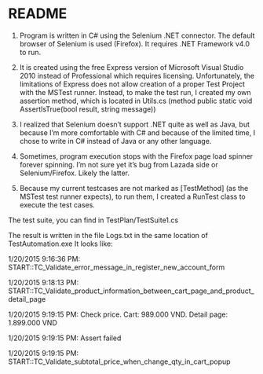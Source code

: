 # README #

1) Program is written in C# using the Selenium .NET connector. The default browser of Selenium is used (Firefox). It requires .NET Framework v4.0 to run.

2) It is created using the free Express version of Microsoft Visual Studio 2010 instead of Professional which requires licensing. Unfortunately, the limitations of Express does not allow creation of a proper Test Project with the MSTest runner. Instead, to make the test run, I created my own assertion method, which is located in Utils.cs (method public static void AssertIsTrue(bool result, string message))

3) I realized that Selenium doesn’t support .NET quite as well as Java, but because I’m more comfortable with C# and because of the limited time, I chose to write in C# instead of Java or any other language.

4) Sometimes, program execution stops with the Firefox page load spinner forever spinning. I’m not sure yet it’s bug from Lazada side or Selenium/Firefox. Likely the latter.

5) Because my current testcases are not marked as [TestMethod] (as the MSTest test runner expects), to run them, I created a RunTest class to execute the test cases.

The test suite, you can find in TestPlan/TestSuite1.cs

The result is written in the file Logs.txt in the same location of TestAutomation.exe
It looks like:

1/20/2015 9:16:36 PM: START::TC_Validate_error_message_in_register_new_account_form

1/20/2015 9:18:13 PM: START::TC_Validate_product_information_between_cart_page_and_product_detail_page

1/20/2015 9:19:15 PM: Check price. Cart: 989.000 VND. Detail page: 1.899.000 VND

1/20/2015 9:19:15 PM: Assert failed

1/20/2015 9:19:15 PM: START::TC_Validate_subtotal_price_when_change_qty_in_cart_popup